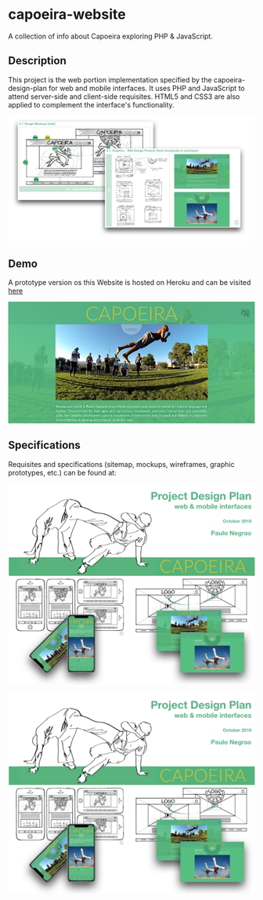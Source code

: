 # capoeira-website
A collection of info about Capoeira exploring PHP & JavaScript.
## Description
This project is the web portion implementation specified by the capoeira-design-plan for web and mobile interfaces.
It uses PHP and JavaScript to attend server-side and client-side requisites. HTML5 and CSS3 are also applied to complement the interface's functionality.

![Capoeira Project Desciption](https://github.com/paulonegrao/capoeira-website/blob/master/images/project-description.png)

## Demo
A prototype version os this Website is hosted on Heroku and can be visited [here](https://capoeira-website.herokuapp.com/)


[![Capoeira Design Plan](https://github.com/paulonegrao/capoeira-website/blob/master/images/capoeira-website-thumbnail.png)](https://capoeira-website.herokuapp.com/)

## Specifications
Requisites and specifications (sitemap, mockups, wireframes, graphic prototypes, etc.) can be found at:

![Capoeira Design Plan](https://github.com/paulonegrao/capoeira-website/blob/master/images/project-design-plan.png)

[![Capoeira Design Plan](https://github.com/paulonegrao/capoeira-website/blob/master/images/project-design-plan.png)](https://github.com/paulonegrao/capoeira-design-plan/blob/master/PauloNegrao_Major_Project%20_Part_A.pdf)


